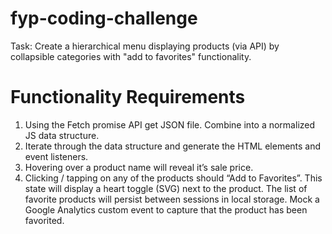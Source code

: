 # fyp-coding-challenge

Task: Create a hierarchical menu displaying products (via API) by collapsible categories with "add to favorites" functionality.

# Functionality Requirements
1. Using the Fetch promise API get JSON file. Combine into a normalized JS data structure.
2. Iterate through the data structure and generate the HTML elements and event listeners.
3. Hovering over a product name will reveal it’s sale price.
4. Clicking / tapping on any of the products should “Add to Favorites”. This state will display a heart toggle (SVG) next to the product. The list of favorite products will persist between sessions in local storage. Mock a Google Analytics custom event to capture that the product has been favorited.
